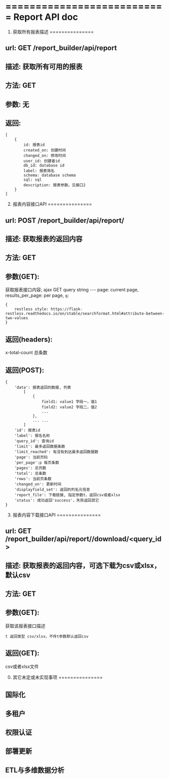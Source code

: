 ===========================
Report API doc
===========================


1. 获取所有报表描述
===============

url: GET /report_builder/api/report
----------

描述: 获取所有可用的报表
----------

方法: GET
----------

参数: 无
----------

返回:
----------
```
[
    {
        id: 报表id
        created_on: 创建时间
        changed_on: 修改时间
        user_id: 创建者id
        db_id: database id
        label: 报表简名
        schema: database schema
        sql: sql
        description: 报表参数。见接口2
    }
]
```



2. 报表内容接口API
===============

url: POST /report_builder/api/report/<id>
----------

描述: 获取报表的返回内容
----------

方法: GET
----------

参数(GET): 
----------
获取报表接口内容; ajax GET query string --- page: current page, results_per_page: per page, `q`:
```
{
    restless style: https://flask-restless.readthedocs.io/en/stable/searchformat.html#attribute-between-two-values
}

```

返回(headers):
----------
x-total-count 总条数


返回(POST):
----------
```
{
    'data': 报表返回的数据, 列表
        [
            {
                field1: value1 字段一，值1 
                field2: value2 字段二，值2
                ... 
            },
            ... ...
        ]
    'id': 报表id
    'label': 报名名称
    'query_id': 查询id
    'limit': 最多返回数据条数
    'limit_reached': 有没有到达最多返回数据数
    'page': 当前页码
    'per_page':p 每页条数
    'pages': 总页数
    'total': 总条数
    'rows': 当前页条数
    'changed_on': 更新时间
    'displayfield_set': 返回的列名元信息
    'report_file': 下载链接, 指定参数t，返回csv或者xlsx
    'status': 成功返回'success'，失败返回其它
}
```


3. 报表内容下载接口API
===============

url: GET /report_builder/api/report/<id>/download/<query_id>
----------

描述: 获取报表的返回内容，可选下载为csv或xlsx，默认csv
----------

方法: GET
----------

参数(GET): 
----------
获取该报表接口描述
```
t 返回类型 csv/xlsx，不传t参数默认返回csv
```


返回(GET):
----------
csv或者xlsx文件



0. 其它未定或未实现事项
===============

国际化
----------

多租户
----------

权限认证
----------

部署更新
----------

ETL与多维数据分析
----------